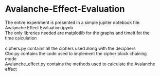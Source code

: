 # Avalanche-Effect-Evaluation
The entire experiment is presented in a simple jupiter notebook file: Avalanche Effect Evaluation.ipynb<br>
The only libreries needed are matplotlib for the graphs and timeit fot the time calculation<br>
<br>
ciphers.py contains all the ciphers used along with the deciphers<br>
Cbc.py contains the code used to implement the cipher block chaining mode<br>
Avalanche_effect.py contains the methods used to calculate the Avalanche effect<br>